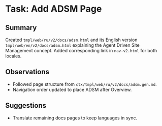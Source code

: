 # Task: Add ADSM Page

## Summary

Created `tmpl/web/ru/v2/docs/adsm.html` and its English version `tmpl/web/en/v2/docs/adsm.html` explaining the Agent Driven Site Management concept. Added corresponding link in `nav-v2.html` for both locales.

## Observations

- Followed page structure from `ctx/tmpl/web/ru/v2/docs/adsm.gen.md`.
- Navigation order updated to place ADSM after Overview.

## Suggestions

- Translate remaining docs pages to keep languages in sync.
